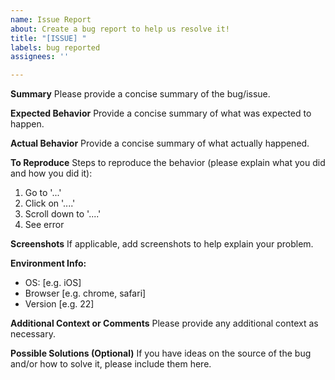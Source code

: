 ```yaml
---
name: Issue Report
about: Create a bug report to help us resolve it!
title: "[ISSUE] "
labels: bug reported
assignees: ''

---
```


**Summary**
Please provide a concise summary of the bug/issue.

**Expected Behavior**
Provide a concise summary of what was expected to happen.

**Actual Behavior**
Provide a concise summary of what actually happened.

**To Reproduce**
Steps to reproduce the behavior (please explain what you did and how you did it):
1. Go to '...'
2. Click on '....'
3. Scroll down to '....'
4. See error

**Screenshots**
If applicable, add screenshots to help explain your problem.

**Environment Info:**
 - OS: [e.g. iOS]
 - Browser [e.g. chrome, safari]
 - Version [e.g. 22]

**Additional Context or Comments**
Please provide any additional context as necessary.

**Possible Solutions (Optional)**
If you have ideas on the source of the bug and/or how to solve it, please include them here.